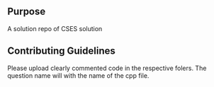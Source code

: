 ## Purpose
A solution repo of CSES solution

## Contributing Guidelines
Please upload clearly commented code in the respective folers.
The question name will with the name of the cpp file.